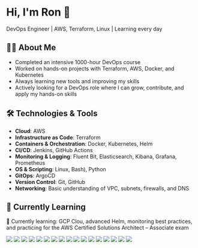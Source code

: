 # Hi, I'm Ron 👋

DevOps Engineer | AWS, Terraform, Linux | Learning every day

## 👨‍💻 About Me

-  Completed an intensive 1000-hour DevOps course
-  Worked on hands-on projects with Terraform, AWS, Docker, and Kubernetes 
-  Always learning new tools and improving my skills
- Actively looking for a DevOps role where I can grow, contribute, and apply my hands-on skills


## 🛠️ Technologies & Tools

- **Cloud**: AWS
- **Infrastructure as Code**: Terraform
- **Containers & Orchestration**: Docker, Kubernetes, Helm 
- **CI/CD**: Jenkins, GitHub Actions
- **Monitoring & Logging**: Fluent Bit, Elasticsearch, Kibana, Grafana, Prometheus 
- **OS & Scripting**: Linux\, Bash), Python
- **GitOps**: ArgoCD 
- **Version Control**: Git, GitHub
- **Networking**: Basic understanding of VPC, subnets, firewalls, and DNS


## 🧠 Currently Learning

📘 Currently learning: GCP Clou, advanced Helm, monitoring best practices, and practicing for the AWS Certified Solutions Architect – Associate exam



<p align="left">
  <img src="https://img.shields.io/badge/AWS-232F3E?style=for-the-badge&logo=amazonaws&logoColor=white" />
  <img src="https://img.shields.io/badge/Terraform-7B42BC?style=for-the-badge&logo=terraform&logoColor=white" />
  <img src="https://img.shields.io/badge/Docker-2496ED?style=for-the-badge&logo=docker&logoColor=white" />
  <img src="https://img.shields.io/badge/Kubernetes-326CE5?style=for-the-badge&logo=kubernetes&logoColor=white" />
  <img src="https://img.shields.io/badge/Helm-0F1689?style=for-the-badge&logo=helm&logoColor=white" />
  <img src="https://img.shields.io/badge/Linux-FCC624?style=for-the-badge&logo=linux&logoColor=black" />
  <img src="https://img.shields.io/badge/Bash-121011?style=for-the-badge&logo=gnu-bash&logoColor=white" />
  <img src="https://img.shields.io/badge/Git-F05032?style=for-the-badge&logo=git&logoColor=white" />
  <img src="https://img.shields.io/badge/GitHub-181717?style=for-the-badge&logo=github&logoColor=white" />
  <img src="https://img.shields.io/badge/Jenkins-D24939?style=for-the-badge&logo=jenkins&logoColor=white" />
  <img src="https://img.shields.io/badge/ArgoCD-EF7C00?style=for-the-badge&logo=argo&logoColor=white" />
  <img src="https://img.shields.io/badge/Fluent%20Bit-1689CA?style=for-the-badge&logo=fluentbit&logoColor=white" />
  <img src="https://img.shields.io/badge/Elasticsearch-005571?style=for-the-badge&logo=elasticsearch&logoColor=white" />
  <img src="https://img.shields.io/badge/Kibana-E8478B?style=for-the-badge&logo=kibana&logoColor=white" />
  <img src="https://img.shields.io/badge/Grafana-F46800?style=for-the-badge&logo=grafana&logoColor=white" />
  <img src="https://img.shields.io/badge/Prometheus-E6522C?style=for-the-badge&logo=prometheus&logoColor=white" />
  <img src="https://img.shields.io/badge/Python-3776AB?style=for-the-badge&logo=python&logoColor=white" />
</p>





